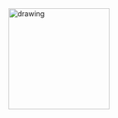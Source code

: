 <img src="https://user-images.githubusercontent.com/22899761/118528075-eb007400-b70f-11eb-87c3-5c87d19a8ebe.png" alt="drawing" width="200"/>

